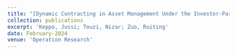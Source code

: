 ```yaml
---
title: "[Dynamic Contracting in Asset Management Under the Investor-Partner-Manager Relationship](https://doi.org/10.1287/opre.2021.0031)"
collection: publications
excerpt: 'Keppo, Jussi; Touzi, Nizar; Zuo, Ruiting'
date: February-2024
venue: 'Operation Research'
---
```

